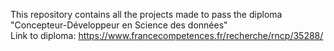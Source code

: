 This repository contains all the projects made to pass the diploma "Concepteur-Développeur en Science des données"  
Link to diploma: https://www.francecompetences.fr/recherche/rncp/35288/
